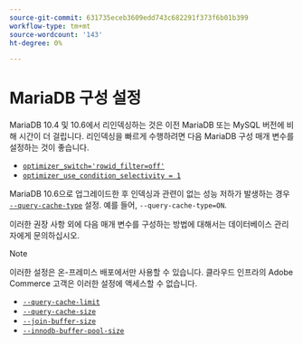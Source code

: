 ```yaml
---
source-git-commit: 631735eceb3609edd743c682291f373f6b01b399
workflow-type: tm+mt
source-wordcount: '143'
ht-degree: 0%

---
```

# MariaDB 구성 설정

MariaDB 10.4 및 10.6에서 리인덱싱하는 것은 이전 MariaDB 또는 MySQL 버전에 비해 시간이 더 걸립니다. 리인덱싱을 빠르게 수행하려면 다음 MariaDB 구성 매개 변수를 설정하는 것이 좋습니다.

* [`optimizer_switch='rowid_filter=off'`](https://mariadb.com/kb/en/optimizer-switch/)
* [`optimizer_use_condition_selectivity = 1`](https://mariadb.com/products/skysql/docs/reference/es/system-variables/optimizer_use_condition_selectivity/)

MariaDB 10.6으로 업그레이드한 후 인덱싱과 관련이 없는 성능 저하가 발생하는 경우 [`--query-cache-type`](https://mariadb.com/kb/en/server-system-variables/#query_cache_type) 설정. 예를 들어, `--query-cache-type=ON`.

이러한 권장 사항 외에 다음 매개 변수를 구성하는 방법에 대해서는 데이터베이스 관리자에게 문의하십시오.

>[!NOTE]
>
>이러한 설정은 온-프레미스 배포에서만 사용할 수 있습니다. 클라우드 인프라의 Adobe Commerce 고객은 이러한 설정에 액세스할 수 없습니다.

* [`--query-cache-limit`](https://mariadb.com/kb/en/server-system-variables/#query_cache_limit)
* [`--query-cache-size`](https://mariadb.com/kb/en/server-system-variables/#query_cache_size)
* [`--join-buffer-size`](https://mariadb.com/kb/en/server-system-variables/#join_buffer_size)
* [`--innodb-buffer-pool-size`](https://mariadb.com/kb/en/innodb-buffer-pool/#innodb_buffer_pool_size)

